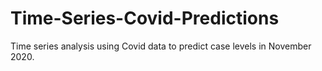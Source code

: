 # Time-Series-Covid-Predictions
Time series analysis using Covid data to predict case levels in November 2020.
